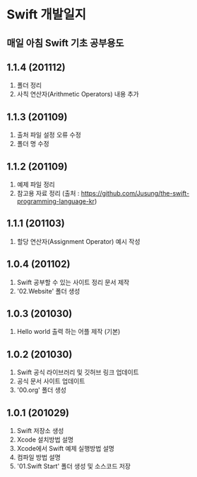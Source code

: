 # Swift 개발일지

## 매일 아침 Swift 기초 공부용도

## 1.1.4 (201112)
1. 폴더 정리
2. 사칙 연산자(Arithmetic Operators) 내용 추가

## 1.1.3 (201109)
1. 출처 파일 설정 오류 수정
2. 폴더 명 수정

## 1.1.2 (201109)
1. 예제 파일 정리
2. 참고용 자료 정리 (출처 : https://github.com/Jusung/the-swift-programming-language-kr)

## 1.1.1 (201103)
1. 할당 연산자(Assignment Operator) 예시 작성

## 1.0.4 (201102)
1. Swift 공부할 수 있는 사이트 정리 문서 제작
2. '02.Website' 폴더 생성

## 1.0.3 (201030)
1. Hello world 출력 하는 어플 제작 (기본)

## 1.0.2 (201030)
1. Swift 공식 라이브러리 및 깃허브 링크 업데이트
2. 공식 문서 사이트 업데이트
3. '00.org' 폴더 생성

## 1.0.1 (201029)
1. Swift 저장소 생성
2. Xcode 설치방법 설명
3. Xcode에서 Swift 예제 실행방법 설명
4. 컴파일 방법 설명
5. '01.Swift Start' 폴더 생성 및 소스코드 저장